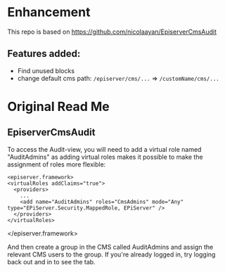 # Enhancement
This repo is based on https://github.com/nicolaayan/EpiserverCmsAudit

## Features added:
 - Find unused blocks
 - change default cms path: `/episerver/cms/...` => `/customName/cms/...` 


# Original Read Me
## EpiserverCmsAudit

To access the Audit-view, you will need to add a virtual role named "AuditAdmins" as adding virtual roles makes it possible to make the assignment of roles more flexible:

    <episerver.framework>
    <virtualRoles addClaims="true">
      <providers>
        ...
        <add name="AuditAdmins" roles="CmsAdmins" mode="Any" type="EPiServer.Security.MappedRole, EPiServer" />
      </providers>
    </virtualRoles>
  </episerver.framework>

And then create a group in the CMS called AuditAdmins and assign the relevant CMS users to the group. If you're already logged in, try logging back out and in to see the tab.
